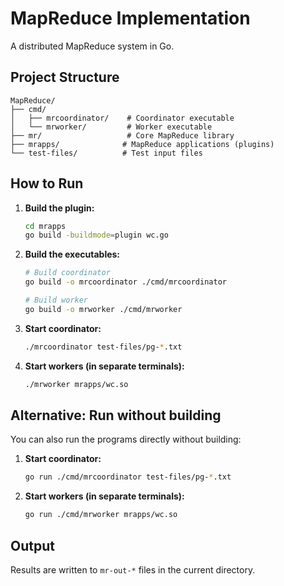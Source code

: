 # MapReduce Implementation

A distributed MapReduce system in Go.

## Project Structure

```
MapReduce/
├── cmd/
│   ├── mrcoordinator/    # Coordinator executable
│   └── mrworker/         # Worker executable
├── mr/                   # Core MapReduce library
├── mrapps/              # MapReduce applications (plugins)
└── test-files/          # Test input files
```

## How to Run

1. **Build the plugin:**
   ```bash
   cd mrapps
   go build -buildmode=plugin wc.go
   ```

2. **Build the executables:**
   ```bash
   # Build coordinator
   go build -o mrcoordinator ./cmd/mrcoordinator
   
   # Build worker
   go build -o mrworker ./cmd/mrworker
   ```

3. **Start coordinator:**
   ```bash
   ./mrcoordinator test-files/pg-*.txt
   ```

4. **Start workers (in separate terminals):**
   ```bash
   ./mrworker mrapps/wc.so
   ```

## Alternative: Run without building

You can also run the programs directly without building:

1. **Start coordinator:**
   ```bash
   go run ./cmd/mrcoordinator test-files/pg-*.txt
   ```

2. **Start workers (in separate terminals):**
   ```bash
   go run ./cmd/mrworker mrapps/wc.so
   ```

## Output

Results are written to `mr-out-*` files in the current directory.
